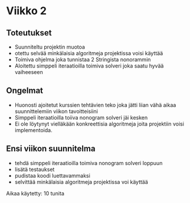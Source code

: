 # Viikko 2

## Toteutukset

* Suunniteltu projektin muotoa 
* otettu selvää minkälaisia algoritmeja projektissa voisi käyttää
* Toimiva ohjelma joka tunnistaa 2 Stringista nonorammin
* Aloitettu simppeli iteraatioilla toimiva solveri joka saatu hyvää vaiheeseen

## Ongelmat 

* Huonosti ajoitetut kurssien tehtävien teko joka jätti liian vähä aikaa suunnittelemiin viikon tavoitteisiini
* Simppeli iteraatioilla toiiva nonogram solveri jäi kesken
* Ei ole löytynyt vielläkään konkreettisia algoritmeja joita projektiin voisi implementoida.

## Ensi viikon suunnitelma

* tehdä simppeli iteraatioilla toimiva nonogram solveri loppuun
* lisätä testaukset
* pudistaa koodi luettavammaksi
* selvittää minkälaisia algoritmeja projektissa voi käyttää

Aikaa käytetty: 10 tunita
